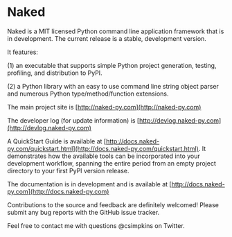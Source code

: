 Naked
=====
Naked is a MIT licensed Python command line application framework that is in development.  The current release is a stable, development version.

It features:

(1) an executable that supports simple Python project generation, testing, profiling, and distribution to PyPI.

(2) a Python library with an easy to use command line string object parser and numerous Python type/method/function extensions.

The main project site is [http://naked-py.com](http://naked-py.com)

The developer log (for update information) is [http://devlog.naked-py.com](http://devlog.naked-py.com)

A QuickStart Guide is available at [http://docs.naked-py.com/quickstart.html](http://docs.naked-py.com/quickstart.html).  It demonstrates how the available tools can be incorporated into your development workflow, spanning the entire period from an empty project directory to your first PyPI version release.

The documentation is in development and is available at [http://docs.naked-py.com](http://docs.naked-py.com)

Contributions to the source and feedback are definitely welcomed!  Please submit any bug reports with the GitHub issue tracker.

Feel free to contact me with questions @csimpkins on Twitter.
